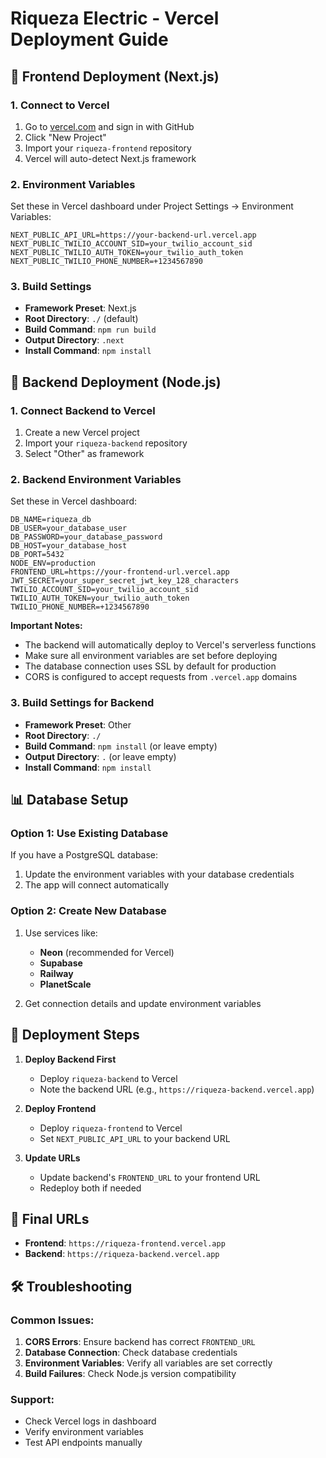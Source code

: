 # Riqueza Electric - Vercel Deployment Guide

## 🚀 Frontend Deployment (Next.js)

### 1. Connect to Vercel
1. Go to [vercel.com](https://vercel.com) and sign in with GitHub
2. Click "New Project"
3. Import your `riqueza-frontend` repository
4. Vercel will auto-detect Next.js framework

### 2. Environment Variables
Set these in Vercel dashboard under Project Settings → Environment Variables:

```
NEXT_PUBLIC_API_URL=https://your-backend-url.vercel.app
NEXT_PUBLIC_TWILIO_ACCOUNT_SID=your_twilio_account_sid
NEXT_PUBLIC_TWILIO_AUTH_TOKEN=your_twilio_auth_token
NEXT_PUBLIC_TWILIO_PHONE_NUMBER=+1234567890
```

### 3. Build Settings
- **Framework Preset**: Next.js
- **Root Directory**: `./` (default)
- **Build Command**: `npm run build`
- **Output Directory**: `.next`
- **Install Command**: `npm install`

## 🔧 Backend Deployment (Node.js)

### 1. Connect Backend to Vercel
1. Create a new Vercel project
2. Import your `riqueza-backend` repository
3. Select "Other" as framework

### 2. Backend Environment Variables
Set these in Vercel dashboard:

```
DB_NAME=riqueza_db
DB_USER=your_database_user
DB_PASSWORD=your_database_password
DB_HOST=your_database_host
DB_PORT=5432
NODE_ENV=production
FRONTEND_URL=https://your-frontend-url.vercel.app
JWT_SECRET=your_super_secret_jwt_key_128_characters
TWILIO_ACCOUNT_SID=your_twilio_account_sid
TWILIO_AUTH_TOKEN=your_twilio_auth_token
TWILIO_PHONE_NUMBER=+1234567890
```

**Important Notes:**
- The backend will automatically deploy to Vercel's serverless functions
- Make sure all environment variables are set before deploying
- The database connection uses SSL by default for production
- CORS is configured to accept requests from `.vercel.app` domains

### 3. Build Settings for Backend
- **Framework Preset**: Other
- **Root Directory**: `./`
- **Build Command**: `npm install` (or leave empty)
- **Output Directory**: `.` (or leave empty)
- **Install Command**: `npm install`

## 📊 Database Setup

### Option 1: Use Existing Database
If you have a PostgreSQL database:
1. Update the environment variables with your database credentials
2. The app will connect automatically

### Option 2: Create New Database
1. Use services like:
   - **Neon** (recommended for Vercel)
   - **Supabase**
   - **Railway**
   - **PlanetScale**

2. Get connection details and update environment variables

## 🔄 Deployment Steps

1. **Deploy Backend First**
   - Deploy `riqueza-backend` to Vercel
   - Note the backend URL (e.g., `https://riqueza-backend.vercel.app`)

2. **Deploy Frontend**
   - Deploy `riqueza-frontend` to Vercel
   - Set `NEXT_PUBLIC_API_URL` to your backend URL

3. **Update URLs**
   - Update backend's `FRONTEND_URL` to your frontend URL
   - Redeploy both if needed

## 🎯 Final URLs
- **Frontend**: `https://riqueza-frontend.vercel.app`
- **Backend**: `https://riqueza-backend.vercel.app`

## 🛠️ Troubleshooting

### Common Issues:
1. **CORS Errors**: Ensure backend has correct `FRONTEND_URL`
2. **Database Connection**: Check database credentials
3. **Environment Variables**: Verify all variables are set correctly
4. **Build Failures**: Check Node.js version compatibility

### Support:
- Check Vercel logs in dashboard
- Verify environment variables
- Test API endpoints manually
